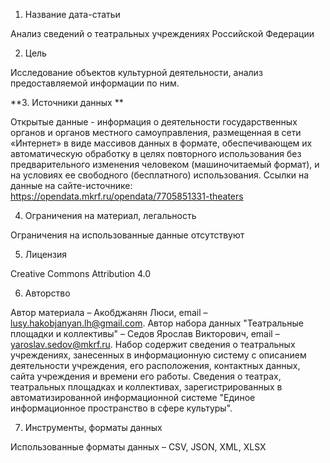 1. Название дата-статьи

Анализ сведений о театральных учреждениях Российской Федерации

2. Цель

Исследование объектов культурной деятельности, анализ предоставляемой информации по ним. 

**3. Источники данных **

Открытые данные - информация о деятельности государственных органов и органов местного самоуправления, размещенная в сети «Интернет» в виде массивов данных в формате, обеспечивающем их автоматическую обработку в целях повторного использования без предварительного изменения человеком (машиночитаемый формат), и на условиях ее свободного (бесплатного) использования. Ссылки на данные на сайте-источнике: https://opendata.mkrf.ru/opendata/7705851331-theaters

4. Ограничения на материал, легальность

Ограничения на использованные данные отсутствуют

5. Лицензия

Creative Commons Attribution 4.0

6. Авторство

Автор материала – Акобджанян Люси, email – lusy.hakobjanyan.lh@gmail.com. Автор набора данных "Театральные площадки и коллективы" – Седов Ярослав Викторович, email – yaroslav.sedov@mkrf.ru. Набор содержит сведения о театральных учреждениях, занесенных в информационную систему с описанием деятельности учреждения, его расположения, контактных данных, сайта учреждения и времени его работы. Сведения о театрах, театральных площадках и коллективах, зарегистрированных в автоматизированной информационной системе "Единое информационное пространство в сфере культуры". 

7. Инструменты, форматы данных

Использованные форматы данных – CSV, JSON, XML, XLSX
